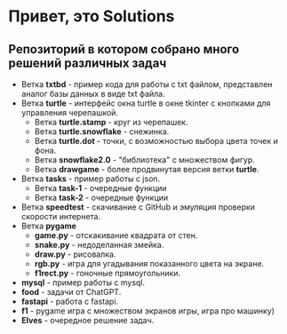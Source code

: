 # Привет, это Solutions
## Репозиторий в котором собрано много решений различных задач
- Ветка **txtbd** - пример кода для работы с txt файлом, представлен аналог базы данных в виде txt файла.
- Ветка **turtle** - интерфейс окна turtle в окне tkinter с кнопками для управления черепашкой.
  - Ветка **turtle.stamp** - круг из черепашек.
  - Ветка **turtle.snowflake** - снежинка.
  - Ветка **turtle.dot** - точки, с возможностью выбора цвета точек и фона.
  - Ветка **snowflake2.0** - "библиотека" с множеством фигур.
  - Ветка **drawgame** - более продвинутая версия ветки **turtle**.
- Ветка **tasks** - пример работы с json.
  - Ветка **task-1** - очередные функции
  - Ветка **task-2** - очередные функции
- Ветка **speedtest** - скачивание с GitHub и эмуляция проверки скорости интернета.
- Ветка **pygame**
  - **game.py** - отскакивание квадрата от стен.
  - **snake.py** - недоделанная змейка.
  - **draw.py** - рисовалка.
  - **rgb.py** - игра для угадывания показанного цвета на экране.
  - **f1rect.py** - гоночные прямоугольники.
- **mysql** - пример работы с mysql.
- **food** - задачи от ChatGPT.
- **fastapi** - работа с fastapi.
- **f1** - pygame игра с множеством экранов игры, игра про машинку)
- **Elves** - очередное решение задач.
